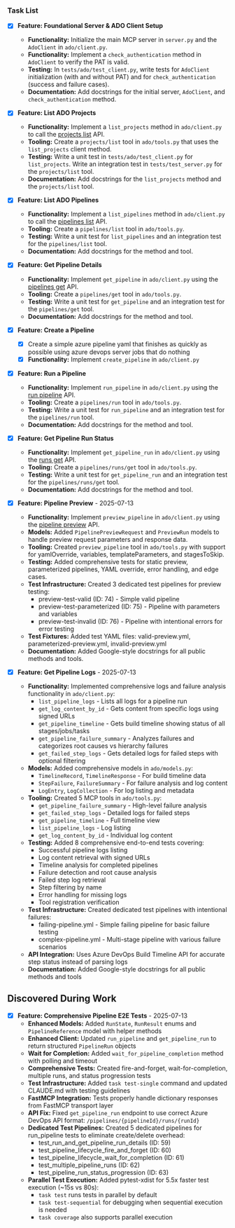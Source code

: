 ### Task List

*   [x] **Feature: Foundational Server & ADO Client Setup**
    *   **Functionality:** Initialize the main MCP server in `server.py` and the `AdoClient` in `ado/client.py`.
    *   **Functionality:** Implement a `check_authentication` method in `AdoClient` to verify the PAT is valid.
    *   **Testing:** In `tests/ado/test_client.py`, write tests for `AdoClient` initialization (with and without PAT) and for `check_authentication` (success and failure cases).
    *   **Documentation:** Add docstrings for the initial server, `AdoClient`, and `check_authentication` method.

*   [x] **Feature: List ADO Projects**
    *   **Functionality:** Implement a `list_projects` method in `ado/client.py` to call the [projects list](https://learn.microsoft.com/en-us/rest/api/azure/devops/core/projects/list?view=azure-devops-rest-7.2) API.
    *   **Tooling:** Create a `projects/list` tool in `ado/tools.py` that uses the `list_projects` client method.
    *   **Testing:** Write a unit test in `tests/ado/test_client.py` for `list_projects`. Write an integration test in `tests/test_server.py` for the `projects/list` tool.
    *   **Documentation:** Add docstrings for the `list_projects` method and the `projects/list` tool.

*   [x] **Feature: List ADO Pipelines**
    *   **Functionality:** Implement a `list_pipelines` method in `ado/client.py` to call the [pipelines list](https://learn.microsoft.com/en-us/rest/api/azure/devops/pipelines/pipelines/list?view=azure-devops-rest-7.2) API.
    *   **Tooling:** Create a `pipelines/list` tool in `ado/tools.py`.
    *   **Testing:** Write a unit test for `list_pipelines` and an integration test for the `pipelines/list` tool.
    *   **Documentation:** Add docstrings for the method and tool.

*   [x] **Feature: Get Pipeline Details**
    *   **Functionality:** Implement `get_pipeline` in `ado/client.py` using the [pipelines get](https://learn.microsoft.com/en-us/rest/api/azure/devops/pipelines/pipelines/get?view=azure-devops-rest-7.2) API.
    *   **Tooling:** Create a `pipelines/get` tool in `ado/tools.py`.
    *   **Testing:** Write a unit test for `get_pipeline` and an integration test for the `pipelines/get` tool.
    *   **Documentation:** Add docstrings for the method and tool.

*   [x] **Feature: Create a Pipeline**
    * [x] Create a simple azure pipeline yaml that finishes as quickly as possible using azure devops server jobs that do nothing
    * [x] **Functionality:** Implement `create_pipeline` in `ado/client.py` 

*   [x] **Feature: Run a Pipeline**
    *   **Functionality:** Implement `run_pipeline` in `ado/client.py` using the [run pipeline](https://learn.microsoft.com/en-us/rest/api/azure/devops/pipelines/runs/run-pipeline?view=azure-devops-rest-7.2) API.
    *   **Tooling:** Create a `pipelines/run` tool in `ado/tools.py`.
    *   **Testing:** Write a unit test for `run_pipeline` and an integration test for the `pipelines/run` tool.
    *   **Documentation:** Add docstrings for the method and tool.

*   [x] **Feature: Get Pipeline Run Status**
    *   **Functionality:** Implement `get_pipeline_run` in `ado/client.py` using the [runs get](https://learn.microsoft.com/en-us/rest/api/azure/devops/pipelines/runs/get?view=azure-devops-rest-7.2) API.
    *   **Tooling:** Create a `pipelines/runs/get` tool in `ado/tools.py`.
    *   **Testing:** Write a unit test for `get_pipeline_run` and an integration test for the `pipelines/runs/get` tool.
    *   **Documentation:** Add docstrings for the method and tool.

*   [x] **Feature: Pipeline Preview** - 2025-07-13
    *   **Functionality:** Implement `preview_pipeline` in `ado/client.py` using the [pipeline preview](https://learn.microsoft.com/en-us/rest/api/azure/devops/pipelines/preview/preview?view=azure-devops-rest-7.2) API.
    *   **Models:** Added `PipelinePreviewRequest` and `PreviewRun` models to handle preview request parameters and response data.
    *   **Tooling:** Created `preview_pipeline` tool in `ado/tools.py` with support for yamlOverride, variables, templateParameters, and stagesToSkip.
    *   **Testing:** Added comprehensive tests for static preview, parameterized pipelines, YAML override, error handling, and edge cases.
    *   **Test Infrastructure:** Created 3 dedicated test pipelines for preview testing:
        - preview-test-valid (ID: 74) - Simple valid pipeline
        - preview-test-parameterized (ID: 75) - Pipeline with parameters and variables
        - preview-test-invalid (ID: 76) - Pipeline with intentional errors for error testing
    *   **Test Fixtures:** Added test YAML files: valid-preview.yml, parameterized-preview.yml, invalid-preview.yml
    *   **Documentation:** Added Google-style docstrings for all public methods and tools.

*   [x] **Feature: Get Pipeline Logs** - 2025-07-13
    *   **Functionality:** Implemented comprehensive logs and failure analysis functionality in `ado/client.py`:
        - `list_pipeline_logs` - Lists all logs for a pipeline run
        - `get_log_content_by_id` - Gets content from specific logs using signed URLs
        - `get_pipeline_timeline` - Gets build timeline showing status of all stages/jobs/tasks
        - `get_pipeline_failure_summary` - Analyzes failures and categorizes root causes vs hierarchy failures
        - `get_failed_step_logs` - Gets detailed logs for failed steps with optional filtering
    *   **Models:** Added comprehensive models in `ado/models.py`:
        - `TimelineRecord`, `TimelineResponse` - For build timeline data
        - `StepFailure`, `FailureSummary` - For failure analysis and log content
        - `LogEntry`, `LogCollection` - For log listing and metadata
    *   **Tooling:** Created 5 MCP tools in `ado/tools.py`:
        - `get_pipeline_failure_summary` - High-level failure analysis
        - `get_failed_step_logs` - Detailed logs for failed steps
        - `get_pipeline_timeline` - Full timeline view
        - `list_pipeline_logs` - Log listing
        - `get_log_content_by_id` - Individual log content
    *   **Testing:** Added 8 comprehensive end-to-end tests covering:
        - Successful pipeline logs listing
        - Log content retrieval with signed URLs
        - Timeline analysis for completed pipelines
        - Failure detection and root cause analysis
        - Failed step log retrieval
        - Step filtering by name
        - Error handling for missing logs
        - Tool registration verification
    *   **Test Infrastructure:** Created dedicated test pipelines with intentional failures:
        - failing-pipeline.yml - Simple failing pipeline for basic failure testing
        - complex-pipeline.yml - Multi-stage pipeline with various failure scenarios
    *   **API Integration:** Uses Azure DevOps Build Timeline API for accurate step status instead of parsing logs
    *   **Documentation:** Added Google-style docstrings for all public methods and tools

## Discovered During Work

*   [x] **Feature: Comprehensive Pipeline E2E Tests** - 2025-07-13
    *   **Enhanced Models:** Added `RunState`, `RunResult` enums and `PipelineReference` model with helper methods
    *   **Enhanced Client:** Updated `run_pipeline` and `get_pipeline_run` to return structured `PipelineRun` objects
    *   **Wait for Completion:** Added `wait_for_pipeline_completion` method with polling and timeout
    *   **Comprehensive Tests:** Created fire-and-forget, wait-for-completion, multiple runs, and status progression tests
    *   **Test Infrastructure:** Added `task test-single` command and updated CLAUDE.md with testing guidelines
    *   **FastMCP Integration:** Tests properly handle dictionary responses from FastMCP transport layer
    *   **API Fix:** Fixed `get_pipeline_run` endpoint to use correct Azure DevOps API format: `/pipelines/{pipelineId}/runs/{runId}`
    *   **Dedicated Test Pipelines:** Created 5 dedicated pipelines for run_pipeline tests to eliminate create/delete overhead:
        - test_run_and_get_pipeline_run_details (ID: 59)
        - test_pipeline_lifecycle_fire_and_forget (ID: 60)
        - test_pipeline_lifecycle_wait_for_completion (ID: 61)
        - test_multiple_pipeline_runs (ID: 62)
        - test_pipeline_run_status_progression (ID: 63)
    *   **Parallel Test Execution:** Added pytest-xdist for 5.5x faster test execution (~15s vs 80s):
        - `task test` runs tests in parallel by default
        - `task test-sequential` for debugging when sequential execution is needed
        - `task coverage` also supports parallel execution